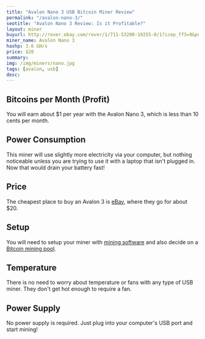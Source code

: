 ```yaml
---
title: "Avalon Nano 3 USB Bitcoin Miner Review"
permalink: "/avalon-nano-3/"
seotitle: "Avalon Nano 3 Review: Is it Profitable?"
layout: miner
buyurl: http://rover.ebay.com/rover/1/711-53200-19255-0/1?icep_ff3=9&pub=5574973039&toolid=10001&campid=5337804727&customid=&icep_uq=Avalon+Nano+3&icep_sellerId=&icep_ex_kw=&icep_sortBy=12&icep_catId=&icep_minPrice=&icep_maxPrice=&ipn=psmain&icep_vectorid=229466&kwid=902099&mtid=824&kw=lg
miner_name: Avalon Nano 3
hashp: 3.6 GH/s
price: $20
summary: 
img: /img/miners/nano.jpg   
tags: [avalon, usb]
desc: 
---
```


## Bitcoins per Month (Profit)

You will earn about $1 per year with the Avalon Nano 3, which is less than 10 cents per month. 

## Power Consumption

This miner will use slightly more electricity via your computer, but nothing noticeable unless you are trying to use it with a laptop that isn't plugged in. Now that would drain your battery fast! 

## Price

The cheapest place to buy an Avalon 3 is [eBay](http://rover.ebay.com/rover/1/711-53200-19255-0/1?icep_ff3=9&pub=5574973039&toolid=10001&campid=5337804727&customid=&icep_uq=Avalon+Nano+3&icep_sellerId=&icep_ex_kw=&icep_sortBy=12&icep_catId=&icep_minPrice=&icep_maxPrice=&ipn=psmain&icep_vectorid=229466&kwid=902099&mtid=824&kw=lg), where they go for about $20. 

## Setup 

You will need to setup your miner with [mining software](http://guiminer.org/) and also decide on a [Bitcoin mining pool](/bitcoin-mining-pools/). 

## Temperature

There is no need to worry about temperature or fans with any type of USB miner. They don't get hot enough to require a fan. 

## Power Supply

No power supply is required. Just plug into your computer's USB port and start mining! 